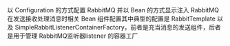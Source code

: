 

以 Configuration 的方式配置 RabbitMQ 并以 Bean 的方式显示注入 RabbitMQ 在发送接收处理消息时相关 Bean 组件配置其中典型的配置是 RabbitTemplate 以及 SimpleRabbitListenerContainerFactory，前者是充当消息的发送组件，后者是用于管理  RabbitMQ监听器listener 的容器工厂